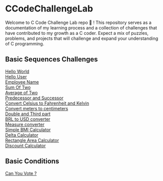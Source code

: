 # CCodeChallengeLab

Welcome to C Code Challenge Lab repo 🚀 ! 
This repository serves as a documentation of my learning process 
and a collection of challenges that have contributed to my growth as a C 
coder. 
Expect a mix of puzzles, problems, and projects 
that will challenge and expand your understanding of C programming.

## Basic Sequences Challenges

[Hello World](https://github.com/davi-p-oliveira-11/CCodeChallengeLab/tree/main/Challenges/HelloWorld)<br>
[Hello User](https://github.com/davi-p-oliveira-11/CCodeChallengeLab/tree/main/Challenges/HelloUser)<br>
[Employee Name](https://github.com/davi-p-oliveira-11/CCodeChallengeLab/tree/main/Challenges/EmployeeName)<br>
[Sum Of Two](https://github.com/davi-p-oliveira-11/CCodeChallengeLab/tree/main/Challenges/SumOfTwo)<br>
[Average of Two](https://github.com/davi-p-oliveira-11/CCodeChallengeLab/tree/main/Challenges/AverageOfTwo)<br>
[Predecessor and Successor](https://github.com/davi-p-oliveira-11/CCodeChallengeLab/tree/main/Challenges/Predecessor-Successor)<br>
[Convert Celsius to Fahrenheit and Kelvin](https://github.com/davi-p-oliveira-11/CCodeChallengeLab/tree/main/Challenges/Celsiuis-to-FandK)<br>
[Convert meters to centimeters](https://github.com/davi-p-oliveira-11/CCodeChallengeLab/tree/main/Challenges/Centimeters-to-Meters)<br>
[Double and Third part](https://github.com/davi-p-oliveira-11/CCodeChallengeLab/tree/main/Challenges/DoubleThird)<br>
[BRL to USD converter](https://github.com/davi-p-oliveira-11/CCodeChallengeLab/tree/main/Challenges/BRL-to-USD)<br>
[Measure converter](https://github.com/davi-p-oliveira-11/CCodeChallengeLab/tree/main/Challenges/MeasureConverter)<br>
[Simple BMI Calculator](https://github.com/davi-p-oliveira-11/CCodeChallengeLab/tree/main/Challenges/SimpleBMI)<br>
[Delta Calculator](https://github.com/davi-p-oliveira-11/CCodeChallengeLab/tree/main/Challenges/DeltaCalculator)<br>
[Rectangle Area Calculator](https://github.com/davi-p-oliveira-11/CCodeChallengeLab/tree/main/Challenges/RectangleCalculator)<br>
[Discount Calculator](https://github.com/davi-p-oliveira-11/CCodeChallengeLab/tree/main/Challenges/Discount-Calulator)<br>


## Basic Conditions

[Can You Vote ?](https://github.com/davi-p-oliveira-11/CCodeChallengeLab/tree/main/Challenges/Can-you-Vote)<br>


